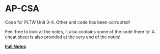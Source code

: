 # AP-CSA
Code for PLTW Unit 3-4. Other unit code has been corrupted!

Feel free to look at the notes, it also contains some of the code there to!
A cheat sheet is also provided at the very end of the notes!

**[Full Notes](https://sp3ctral.notion.site/AP-CSA-Notes-6f5f63d73d964c7083b35d78aef0db0f)**
